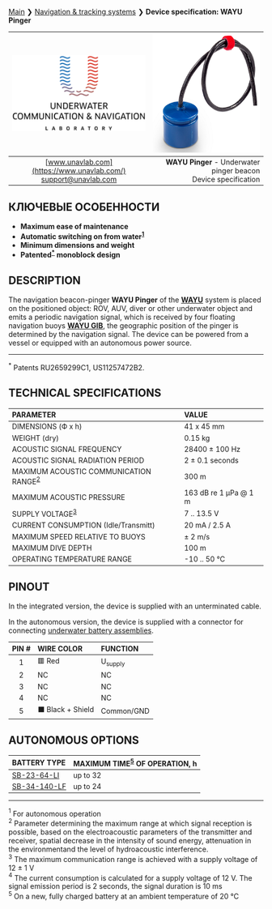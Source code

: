 [Main](/../../) ❯ [Navigation & tracking systems](/navigation_and_tracking_systems_en) ❯ **Device specification: WAYU Pinger**

<div style="page-break-after: always;"></div>

| ![logo](/documentation/sm_logo.png) | ![wayu_pinger](/documentation/RT_1_332820_1.png) |
| :---: | ---: |
| [www.unavlab.com](https://www.unavlab.com/) <br/> [support@unavlab.com](mailto:support@unavlab.com) | **WAYU Pinger** - Underwater pinger beacon <br/> Device specification |

## КЛЮЧЕВЫЕ ОСОБЕННОСТИ

* **Maximum ease of maintenance**
* **Automatic switching on from water<sup>[1](#footnote1)</sup>**
* **Minimum dimensions and weight**
* **Patented<sup>[*](#footnote_a1)</sup> monoblock design**

## DESCRIPTION

The navigation beacon-pinger **WAYU Pinger** of the **[WAYU](WAYU_DataBrief_en.md)** system is placed on the positioned object: ROV, AUV, diver or other underwater object and emits a periodic navigation signal, which is received by four floating navigation buoys **[WAYU GIB](WAYU_GIB_Specification_en.md)**, the geographic position of the pinger is determined by the navigation signal.
The device can be powered from a vessel or equipped with an autonomous power source.

_________
<a name="footnote_a1"><sup>\*</sup></a> Patents RU2659299C1, US11257472B2.  

<div style="page-break-after: always;"></div>

## TECHNICAL SPECIFICATIONS

| PARAMETER | VALUE |
| :--- | :--- |
| DIMENSIONS (Ф x h) | 41 x 45 mm |
| WEIGHT (dry) | 0.15 kg |
| ACOUSTIC SIGNAL FREQUENCY | 28400 ± 100 Hz |
| ACOUSTIC SIGNAL RADIATION PERIOD | 2 ± 0.1 seconds |
| MAXIMUM ACOUSTIC COMMUNICATION RANGE<sup>[2](#footnote2)</sup> | 300 m |
| MAXIMUM ACOUSTIC PRESSURE | 163 dB re 1 μPa @ 1 m |
| SUPPLY VOLTAGE<sup>[3](#footnote3)</sup> | 7 .. 13.5 V |
| CURRENT CONSUMPTION (Idle/Transmitt) | 20 mA / 2.5 A |
| MAXIMUM SPEED RELATIVE TO BUOYS | ± 2 m/s |
| MAXIMUM DIVE DEPTH | 100 m |
| OPERATING TEMPERATURE RANGE | -10 .. 50 °C |

## PINOUT

In the integrated version, the device is supplied with an unterminated cable.

In the autonomous version, the device is supplied with a connector for connecting [underwater battery assemblies](/documentation/EN/Accessories/Sub_batteries_en).

| PIN # | WIRE COLOR | FUNCTION |
| :---: | :--- | :--- |
| 1 | 🟥 Red | U<sub>supply</sub> |
| 2 | NC | NC |
| 3 | NC | NC |
| 4 | NC | NC |
| 5 | ⬛ Black + Shield | Common/GND |

## AUTONOMOUS OPTIONS

| BATTERY TYPE | MAXIMUM TIME<sup>[5](#footnote5)</sup> OF OPERATION, h |
| :--- | :--- |
| [SB-23-64-LI](/documentation/RU/Accessories/Sub_batteries_ru#sb2364li) | up to 32 |
| [SB-34-140-LF](/documentation/RU/Accessories/Sub_batteries_ru#sb2448lf) | up to 24 |

________________
<a name="footnote1"><sup>1</sup></a> For autonomous operation  
<a name="footnote2"><sup>2</sup></a> Parameter determining the maximum range at which signal reception is possible, based on the electroacoustic parameters of the transmitter and receiver, spatial decrease in the intensity of sound energy, attenuation in the environmentand the level of hydroacoustic interference.  
<a name="footnote3"><sup>3</sup></a> The maximum communication range is achieved with a supply voltage of 12 ± 1 V  
<a name="footnote4"><sup>4</sup></a> The current consumption is calculated for a supply voltage of 12 V. The signal emission period is 2 seconds, the signal duration is 10 ms  
<a name="footnote5"><sup>5</sup></a> On a new, fully charged battery at an ambient temperature of 20 °C  

<div style="page-break-after: always;"></div>
